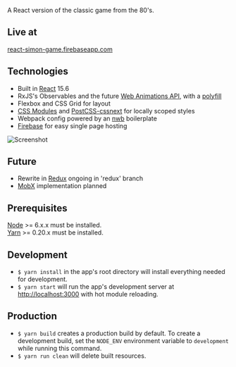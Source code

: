 A React version of the classic game from the 80's.

## Live at
[react-simon-game.firebaseapp.com](https://react-simon-game.firebaseapp.com)

## Technologies
  * Built in [React] 15.6
  * RxJS's Observables and the future [Web Animations API][web-animations-api], with a [polyfill][animations-polyfill]
  * Flexbox and CSS Grid for layout
  * [CSS Modules][css-modules] and [PostCSS-cssnext][css-next] for locally scoped styles
  * Webpack config powered by an [nwb] boilerplate
  * [Firebase] for easy single page hosting

![Screenshot](/public/screenshot.jpg?raw=true)

## Future
  * Rewrite in [Redux] ongoing in 'redux' branch
  * [MobX] implementation planned

## Prerequisites
[Node] >= 6.x.x must be installed.
<br />
[Yarn] >= 0.20.x must be installed.

## Development
- `$ yarn install` in the app's root directory will install everything needed for development.
- `$ yarn start` will run the app's development server at <http://localhost:3000> with hot module reloading.

## Production
- `$ yarn build` creates a production build by default.
   To create a development build, set the `NODE_ENV` environment variable to `development` while running this command.
- `$ yarn run clean` will delete built resources.

[web-animations-api]: https://developer.mozilla.org/en-US/docs/Web/API/Web_Animations_API
[animations-polyfill]: https://github.com/web-animations/web-animations-js
[react]: https://github.com/facebook/react
[redux]: https://github.com/reactjs/redux
[mobx]: https://mobx.js.org/
[nwb]: https://github.com/insin/nwb
[firebase]: https://firebase.google.com/docs/reference/rest/database/
[css-modules]: https://github.com/css-modules/css-modules
[css-next]: http://cssnext.io/
[node]: http://nodejs.org/
[yarn]: http://yarnpkg.com/
